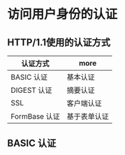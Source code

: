 # 访问用户身份的认证

## HTTP/1.1使用的认证方式

认证方式      | more
--------- | -----
BASIC 认证  | 基本认证
DIGEST 认证 | 摘要认证
SSL       | 客户端认证
FormBase 认证  | 基于表单认证

## BASIC 认证
